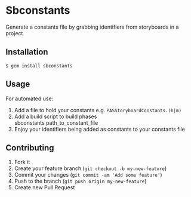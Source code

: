 # Sbconstants

Generate a constants file by grabbing identifiers from storyboards in a project

## Installation

    $ gem install sbconstants

## Usage

For automated use:

1. Add a file to hold your constants e.g. `PASStoryboardConstants.(h|m)`
2. Add a build script to build phases  
        sbconstants path_to_constant_file
3. Enjoy your identifiers being added as constants to your constants file

## Contributing

1. Fork it
2. Create your feature branch (`git checkout -b my-new-feature`)
3. Commit your changes (`git commit -am 'Add some feature'`)
4. Push to the branch (`git push origin my-new-feature`)
5. Create new Pull Request
